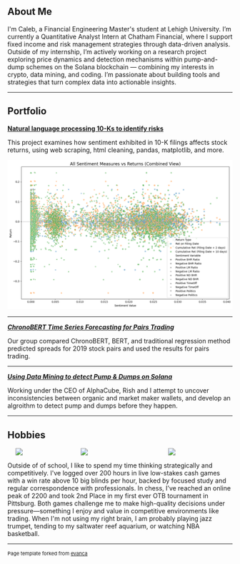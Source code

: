 ## About Me

I'm Caleb, a Financial Engineering Master's student at Lehigh University. I’m currently a Quantitative Analyst Intern at Chatham Financial, where I support fixed income and risk management strategies through data-driven analysis. Outside of my internship, I’m actively working on a research project exploring price dynamics and detection mechanisms within pump-and-dump schemes on the Solana blockchain — combining my interests in crypto, data mining, and coding. I’m passionate about building tools and strategies that turn complex data into actionable insights.



---

## Portfolio

<!-- You can link to other websites, PDFs in this repo, and other pages in this repo -->

**[Natural language processing 10-Ks to identify risks](report/report)**

This project examines how sentiment exhibited in 10-K filings affects stock returns, using web scraping, html cleaning, pandas, matplotlib, and more.



<img src="images/output_6_0.png?raw=true"/>

---

<!--
_**[Machine Learning on Housing Prices](modeling_sale_prices)**_

Used Machine Learning methods to estimate housing sale prices, including feature engineering, alpha parameter tuning, PCA, and regression. 

---

-->

_**[ChronoBERT Time Series Forecasting for Pairs Trading](https://chronopairs.streamlit.app)**_

Our group compared ChronoBERT, BERT, and traditional regression method predicted spreads for 2019 stock pairs and used the results for pairs trading. 


---

_**[Using Data Mining to detect Pump & Dumps on Solana](solanaproject.pdf)**_

Working under the CEO of AlphaCube, Rish and I attempt to uncover inconsistencies between organic and market maker wallets, and develop an algroithm to detect pump and dumps before they happen. 


---


## Hobbies

<div style="display: flex; justify-content: center; gap: 20px;">
  <img class="img-circle" src="https://github.com/caj224/caj224.github.io/raw/master/images/IMG_0766.png" width="25%">
  <img class="img-circle" src="https://github.com/caj224/caj224.github.io/raw/master/images/IMG_1051 2.png" width="35%">
  <img class="img-circle" src="https://github.com/caj224/caj224.github.io/raw/master/images/IMG_1613%202.png" width="25%">
</div>

Outside of of school, I like to spend my time thinking strategically and competitively. I've logged over 200 hours in live low-stakes cash games with a win rate above 10 big blinds per hour, backed by focused study and regular correspondence with professionals. In chess, I’ve reached an online peak of 2200 and took 2nd Place in my first ever OTB tournament in Pittsburg. Both games challenge me to make high-quality decisions under pressure—something I enjoy and value in competitive environments like trading. When I'm not using my right brain, I am probably playing jazz trumpet, tending to my saltwater reef aquarium, or watching NBA basketball.



---
<p style="font-size:11px">Page template forked from <a href="https://github.com/evanca/quick-portfolio">evanca</a></p>
<!-- Remove above link if you don't want to attibute -->
